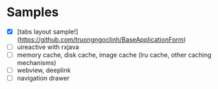 # Samples
- [x] [tabs layout sample!] (https://github.com/truongngoclinh/BaseApplicationForm)
- [ ] uireactive with rxjava
- [ ] memory cache, disk cache, image cache (lru cache, other caching mechanisms)
- [ ] webview, deeplink
- [ ] navigation drawer
